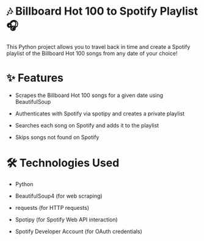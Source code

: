 # 🎶 Billboard Hot 100 to Spotify Playlist 🎧
This Python project allows you to travel back in time and create a Spotify playlist of the Billboard Hot 100 songs from any date of your choice!
# ✨ Features
- Scrapes the Billboard Hot 100 songs for a given date using BeautifulSoup

- Authenticates with Spotify via spotipy and creates a private playlist

- Searches each song on Spotify and adds it to the playlist

- Skips songs not found on Spotify 

# 🛠️ Technologies Used
- Python 

- BeautifulSoup4 (for web scraping)

- requests (for HTTP requests)

- Spotipy (for Spotify Web API interaction)

- Spotify Developer Account (for OAuth credentials)

